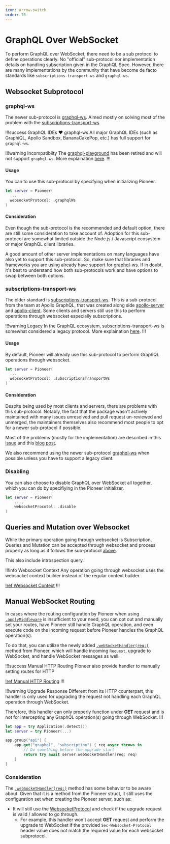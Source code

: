 ```yaml
---
icon: arrow-switch
order: 70
---
```


# GraphQL Over WebSocket

To perform GraphQL over WebSocket, there need to be a sub protocol to define operations clearly. No "official" sub-protocol nor implementation details on handling subscription given in the GraphQL Spec. However, there are many implementations by the community that have become de facto standards like `subscriptions-transport-ws` and `graphql-ws`.

## Websocket Subprotocol

### graphql-ws

The newer sub-protocol is [graphql-ws](https://github.com/enisdenjo/graphql-ws). Aimed mostly on solving most of the problem with the [subscriptions-transport-ws](#subscriptions-transport-ws).

!!!success GraphQL IDEs :heart: graphql-ws
All major GraphQL IDEs (such as GraphiQL, Apollo Sandbox, BananaCakePop, etc.) has full support for `graphql-ws`.

!!!warning Incompatibilty
The [graphql-playground](https://github.com/graphql/graphql-playground) has been retired and will not support `graphql-ws`. More explaination [here](https://github.com/graphql/graphql-playground/issues/1143).
!!!

#### Usage

You can to use this sub-protocol by specifying when initializing Pioneer.

```swift
let server = Pioneer(
  ...
  websocketProtocol: .graphqlWs
)
```

#### Consideration

Even though the sub-protocol is the recommended and default option, there are still some consideration to take account of. Adoption for this sub-protocol are somewhat limited outside the Node.js / Javascript ecosystem or major GraphQL client libraries.

A good amount of other server implementations on many languages have also yet to support this sub-protocol. So, make sure that libraries and frameworks you are using already have support for [graphql-ws](https://github.com/enisdenjo/graphql-ws). If in doubt, it's best to understand how both sub-protocols work and have options to swap between both options.

### subscriptions-transport-ws

The older standard is [subscriptions-transport-ws](https://github.com/apollographql/subscriptions-transport-ws). This is a sub-protocol from the team at Apollo GraphQL, that was created along side [apollo-server](https://github.com/apollographql/apollo-server) and [apollo-client](https://github.com/apollographql/apollo-client). Some clients and servers still use this to perform operations through websocket especially subscriptions.

!!!warning Legacy
In the GraphQL ecosystem, subscriptions-transport-ws is somewhat considered a legacy protocol. More explaination [here](#consideration).
!!!

#### Usage

By default, Pioneer will already use this sub-protocol to perform GraphQL operations through websocket.

```swift
let server = Pioneer(
  ...
  websocketProtocol: .subscriptionsTransportWs
)
```

#### Consideration

Despite being used by most clients and servers, there are problems with this sub-protocol. Notably, the fact that the package wasn't actively maintained with many issues unresolved and pull request un-reviewed and unmerged, the maintainers themselves also recommend most people to opt for a newer sub-protocol if possible.

Most of the problems (mostly for the implementation) are described in this [issue](https://github.com/enisdenjo/graphql-ws/issues/3) and this [blog post](https://the-guild.dev/blog/graphql-over-websockets).

We also recommend using the newer sub-protocol [graphql-ws](#graphql-ws) when possible unless you have to support a legacy client.

### Disabling

You can also choose to disable GraphQL over WebSocket all together, which you can do by specifiying in the Pioneer initializer.

```swift
let server = Pioneer(
    ...,
    websocketProcotol: .disable
)
```

## Queries and Mutation over Websocket

While the primary operation going through websocket is Subscription, Queries and Mutation can be accepted through websocket and process properly as long as it follows the sub-protocol [above](#websocket-subprotocol).

This also include introspection query.

!!!info Websocket Context
Any operation going through websocket uses the websocket context builder instead of the regular context builder.

[!ref Websocket Context](/guides/advanced/context/#websocket-context)
!!!

## Manual WebSocket Routing

In cases where the routing configuration by Pioneer when using [`.applyMiddleware`](https://swiftpackageindex.com/d-exclaimation/pioneer/documentation/pioneer/pioneer/applymiddleware(on:at:bodystrategy:)) is insufficient to your need, you can opt out and manually set your routes, have Pioneer still handle GraphQL operation, and even execute code on the incoming request before Pioneer handles the GraphQL operation(s).

To do that, you can utilize the newly added [`.webSocketHandler(req:)`](https://swiftpackageindex.com/d-exclaimation/pioneer/documentation/pioneer/pioneer/websockethandler(req:)) method from Pioneer, which will handle incoming `Request`, upgrade to WebSocket, and handle WebSocket messages as well.

!!!success Manual HTTP Routing
Pioneer also provide handler to manually setting routes for HTTP

[!ref Manual HTTP Routing](/features/graphql-over-http/#manual-http-routing)
!!!

!!!warning Upgrade Response
Different from its HTTP counterpart, this handler is only used for upgrading the request not handling each GraphQL operation through WebSocket.

Therefore, this handler can only properly function under **GET** request and is not for intercepting any GraphQL operation(s) going through WebSocket.
!!!

```swift
let app = try Application(.detect())
let server = try Pioneer(...)

app.group("api") {
    app.get("graphql", "subscription") { req async throws in
        // Do something before the upgrade start
        return try await server.webSocketHandler(req: req)
    }
}
```

### Consideration

The [`.webSocketHandler(req:)`](https://swiftpackageindex.com/d-exclaimation/pioneer/documentation/pioneer/pioneer/websockethandler(req:)) method has some behavior to be aware about. Given that it is a method from the Pioneer struct, it still uses the configuration set when creating the Pioneer server, such as:

- It will still use the [WebsocketProtocol](#websocket-subprotocol) and check if the upgrade request is valid / allowed to go through.
  - For example, this handler won't accept **GET** request and perform the upgrade to WebSocket if the provided `Sec-Websocket-Protocol` header value does not match the required value for each websocket subprotocol.
